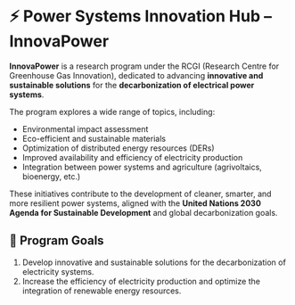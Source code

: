 # ⚡ Power Systems Innovation Hub – InnovaPower

**InnovaPower** is a research program under the RCGI (Research Centre for Greenhouse Gas Innovation), dedicated to advancing **innovative and sustainable solutions** for the **decarbonization of electrical power systems**.

The program explores a wide range of topics, including:

- Environmental impact assessment  
- Eco-efficient and sustainable materials  
- Optimization of distributed energy resources (DERs)  
- Improved availability and efficiency of electricity production  
- Integration between power systems and agriculture (agrivoltaics, bioenergy, etc.)

These initiatives contribute to the development of cleaner, smarter, and more resilient power systems, aligned with the **United Nations 2030 Agenda for Sustainable Development** and global decarbonization goals.

## 🎯 Program Goals

1. Develop innovative and sustainable solutions for the decarbonization of electricity systems.  
2. Increase the efficiency of electricity production and optimize the integration of renewable energy resources.
